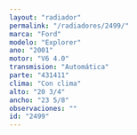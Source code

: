 ```yaml
---
layout: "radiador"
permalink: "/radiadores/2499/"
marca: "Ford"
modelo: "Explorer"
ano: "2001"
motor: "V6 4.0"
transmision: "Automática"
parte: "431411"
clima: "Con clima"
alto: "20 3/4"
ancho: "23 5/8"
observaciones: ""
id: "2499"
---
```


